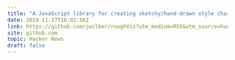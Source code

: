 ```yaml
---
title: "A JavaScript library for creating sketchy/hand-drawn style charts in the browser"
date: 2019-11-27T16:02:56Z
link: https://github.com/jwilber/roughViz?utm_medium=RSS&utm_source=hune
site: github.com
topic: Hacker News
draft: false
---
```

